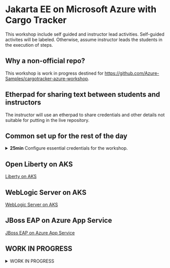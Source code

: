 # Jakarta EE on Microsoft Azure with Cargo Tracker

This workshop include self guided and instructor lead activities.
Self-guided activites will be labeled.  Otherwise, assume instructor
leads the students in the execution of steps.

## Why a non-official repo?

This workshop is work in progress destined for https://github.com/Azure-Samples/cargotracker-azure-workshop.

## Etherpad for sharing text between students and instructors

The instructor will use an etherpad to share credentials and other
details not suitable for putting in the live repository.

## Common set up for the rest of the day

<details>
  <summary>
    <b>25min</b> Configure essential credentials for the workshop.
  </summary>

1. **10min** **Self-guided**. Activate your azure pass to create your subscription.

1. **5min** **Self-guided**. Make sure Azure Cloud Shell works in your subscription.

   - [Cloud Shell overview](https://docs.microsoft.com/en-us/azure/cloud-shell/overview)
   - We will be using the **bash** variant of Azure Cloud Shell.
   
   - The first time you open the cloud shell, you must accept creating
     some cloud storage within your subscription.

1. **10min** **Self-guided**. Perform set up steps in your Azure Cloud Shell.

   1. Make a fork of the workshop repo [https://github.com/{{ site.data.var.repoOwner }}/{{ site.data.var.repoPath }}](https://github.com/{{ site.data.var.repoOwner }}/{{ site.data.var.repoPath }}).

   2. Enable GitHub Actions in the fork.
   
      a. You may need to click a big green "I understand" button.

   3. In the Azure Cloud Shell, do `gh auth login`.

      a. Select SSH

      b. Yes generate a new SSH key.

   4. `gh repo clone` the fork

   5. `cd {{ site.data.var.repoPath }}/.github/workflows/`

   6. Run the `setup.sh` script and answer the prompts.
   
      a. Instructor will put any shared credentials necessary in the
         Etherpad.
         
      b. For the `Enter owner/reponame` enter your github username and
      the name of your fork. This allows the script to set GitHub
      Actions repository secrets.
         
      c. Copy the entire output of the script to a text file and save
      it.  You might need to refer to the contents to allow the
      instructor to help you if you get stuck.  Also, if the Cloud
      Shell is allowed to time out, you will need these values.
   
   1. **15min** Perform set up steps in the Azure Portal [https://aka.ms/publicportal](https://aka.ms/publicportal)

   1. User Assigned Managed Identities
   
      1. Why this is important in general?
     
         Absolutely everything done in Azure is done under the
         authority of a "Managed Identity".

         You may have heard the term "Service Principal".  Managed Identity is a more 
         modern concept built around the older concept of Service Principal.

         [Overview of Managed Identities](https://docs.microsoft.com/azure/active-directory/managed-identities-azure-resources/overview)

            > a managed identity is a service principal of a special type that can only be used with Azure resources. When the managed identity is deleted, the corresponding service principal is automatically removed.
           
      2. Why this is important for Jakarta EE on AKS
    
         The offers we are using for Jakarta EE on AKS require a User Assigned Managed Identity to successfully operate.
        
   2. Specific actions every student must do in their own Azure subscription.
    
      a. You already did this: Run script to create UAMI and assign
         **Owner** role in the subscription.

      b. Use the Portal to assign the **Directory Readers** role in Azure AD.

</details> <!-- Common set up -->

## Open Liberty on AKS

[Liberty on AKS](liberty)

## WebLogic Server on AKS

[WebLogic Server on AKS](wls)

## JBoss EAP on Azure App Service

[JBoss EAP on Azure App Service](https://github.com/Azure-Samples/workshop-migrate-jboss-on-app-service)



## WORK IN PROGRESS

<details>
  <summary>
    WORK IN PROGRESS
  </summary>
  
<details>
  <summary>
    PENDING ACTIONS BEFORE WORKSHOP DELIVERY
  </summary>

PENDING Update with link to etherpad from [riseup.net](https://pad.riseup.net/).

PENDING: fill in after morning reaches second draft state.

PENDING: remove /en-us from all embedded links.

PENDING: ensure the `setup.sh` script does what we need it to do.

PENDING: create slides for instructor lead training for Open Liberty on AKS

PENDING: TOC https://github.com/toshimaru/jekyll-toc/#installation

</details>

   C. Cargotracker
   
      1. Run locally with Liberty Maven Plugin devc mode.
      
IV. WebLogic on AKS

   A. Explain the role of the WebLogic Kubernetes Operator
   
      1. Domain home source types
      
         a. Domain on PV
         
         b. Model in image
         
      2. Why did Oracle do it this way?
      
         a. WebLogic has not been modularized like Liberty.
         
         b. Therefore, it is less "cloud native".
         
         c. The Operator is a very feature-packed piece of software.
         
   B. Deploy minimum viable runtime with Portal
   
   C. Deploy minimum viable runtime with GitHub Actions Infrastructure as Code
   
   D. Cargotracker
   
      1. Update workflow.
      
</details>
